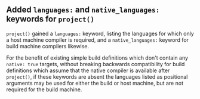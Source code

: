 ## Added `languages:` and `native_languages:` keywords for `project()`

`project()` gained a `languages:` keyword, listing the languages for which
only a host machine compiler is required, and a `native_languages:` keyword for
build machine compilers likewise.

For the benefit of existing simple build definitions which don't contain any
`native: true` targets, without breaking backwards compatibility for build
definitions which assume that the native compiler is available after
`project()`, if these keywords are absent the languages listed as positional
arguments may be used for either the build or host machine, but are not required
for the build machine.

